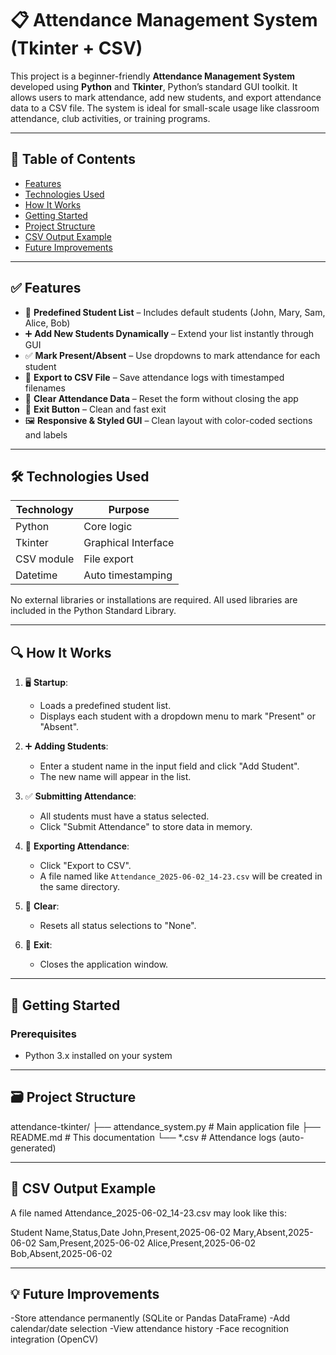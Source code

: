 # 📋 Attendance Management System (Tkinter + CSV)

This project is a beginner-friendly **Attendance Management System** developed using **Python** and **Tkinter**, Python’s standard GUI toolkit. It allows users to mark attendance, add new students, and export attendance data to a CSV file. The system is ideal for small-scale usage like classroom attendance, club activities, or training programs.

---

## 🧾 Table of Contents

- [Features](#features)
- [Technologies Used](#technologies-used)
- [How It Works](#how-it-works)
- [Getting Started](#getting-started)
- [Project Structure](#project-structure)
- [CSV Output Example](#csv-output-example)
- [Future Improvements](#future-improvements)


---

## ✅ Features

- 👤 **Predefined Student List** – Includes default students (John, Mary, Sam, Alice, Bob)
- ➕ **Add New Students Dynamically** – Extend your list instantly through GUI
- ✅ **Mark Present/Absent** – Use dropdowns to mark attendance for each student
- 💾 **Export to CSV File** – Save attendance logs with timestamped filenames
- 🔁 **Clear Attendance Data** – Reset the form without closing the app
- 🚪 **Exit Button** – Clean and fast exit
- 🖼️ **Responsive & Styled GUI** – Clean layout with color-coded sections and labels

---

## 🛠️ Technologies Used

| Technology | Purpose             |
|------------|---------------------|
| Python     | Core logic          |
| Tkinter    | Graphical Interface |
| CSV module | File export         |
| Datetime   | Auto timestamping   |

No external libraries or installations are required. All used libraries are included in the Python Standard Library.

---

## 🔍 How It Works

1. 🖥 **Startup**:
   - Loads a predefined student list.
   - Displays each student with a dropdown menu to mark "Present" or "Absent".

2. ➕ **Adding Students**:
   - Enter a student name in the input field and click "Add Student".
   - The new name will appear in the list.

3. ✅ **Submitting Attendance**:
   - All students must have a status selected.
   - Click "Submit Attendance" to store data in memory.

4. 💾 **Exporting Attendance**:
   - Click "Export to CSV".
   - A file named like `Attendance_2025-06-02_14-23.csv` will be created in the same directory.

5. 🔄 **Clear**:
   - Resets all status selections to "None".

6. 🚪 **Exit**:
   - Closes the application window.

---

## 🚀 Getting Started

### Prerequisites

- Python 3.x installed on your system

---

## 🗃 Project Structure

attendance-tkinter/
├── attendance_system.py     # Main application file
├── README.md                # This documentation
└── *.csv                    # Attendance logs (auto-generated)

---

## 📁 CSV Output Example

A file named Attendance_2025-06-02_14-23.csv may look like this:

Student Name,Status,Date
John,Present,2025-06-02
Mary,Absent,2025-06-02
Sam,Present,2025-06-02
Alice,Present,2025-06-02
Bob,Absent,2025-06-02

--- 

## 💡 Future Improvements

-Store attendance permanently (SQLite or Pandas DataFrame)
-Add calendar/date selection
-View attendance history
-Face recognition integration (OpenCV)


